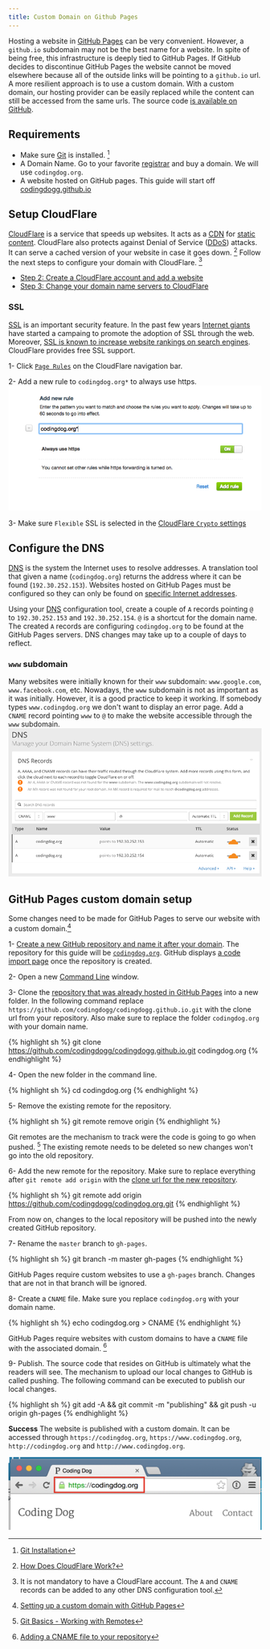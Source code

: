 ```yaml
---
title: Custom Domain on Github Pages
---
```


Hosting a website in [GitHub Pages](https://pages.github.com/) can be very convenient. However, a `github.io` subdomain may not be the best name for a website. In spite of being free, this infrastructure is deeply tied to GitHub Pages. If GitHub decides to discontinue GitHub Pages the website cannot be moved elsewhere because all of the outside links will be pointing to a `github.io` url. A more resilient approach is to use a custom domain. With a custom domain, our hosting provider can be easily replaced while the content can still be accessed from the same urls. The source code [is available on GitHub](https://github.com/codingdogg/codingdog.org).

## Requirements
- Make sure [Git](https://git-scm.com/) is installed. [^prerequisites_installation]
- A Domain Name. Go to your favorite [registrar](https://en.wikipedia.org/wiki/Domain_name_registrar) and buy a domain. We will use `codingdog.org`.
- A website hosted on GitHub pages. This guide will start off [codingdogg.github.io](http://codingdogg.github.io/)

## Setup CloudFlare
[CloudFlare](https://www.cloudflare.com/) is a service that speeds up websites. It acts as a [CDN](https://en.wikipedia.org/wiki/Content_delivery_network) for [static content](https://en.wikipedia.org/wiki/Static_web_page). CloudFlare also protects against Denial of Service ([DDoS](https://en.wikipedia.org/wiki/Denial-of-service_attack)) attacks. It can serve a cached version of your website in case it goes down. [^how_does_cloudflare_work] Follow the next steps to configure your domain with CloudFlare. [^cloudflare]

- [Step 2: Create a CloudFlare account and add a website](https://support.cloudflare.com/hc/en-us/articles/201720164)
- [Step 3: Change your domain name servers to CloudFlare](https://support.cloudflare.com/hc/en-us/articles/205195708)

### SSL
[SSL](https://en.wikipedia.org/wiki/Transport_Layer_Security) is an important security feature. In the past few years [Internet giants](https://google.com) have started a campaing to promote the adoption of SSL through the web. Moreover, [SSL is known to increase website rankings on search engines](http://googleonlinesecurity.blogspot.com/2014/08/https-as-ranking-signal_6.html). CloudFlare provides free SSL support.

1- Click [`Page Rules`](/images/gh-pages/cloudflare-page-rules.png) on the CloudFlare navigation bar.

2- Add a new rule to `codingdog.org*` to always use https.  
![Enforce HTTPS](/images/gh-pages/cloudflare-https-always.png)

3- Make sure `Flexible` SSL is selected in the [CloudFlare `Crypto` settings](/images/gh-pages/cloudflare-flexible-ssl.png)

## Configure the DNS
[DNS](https://en.wikipedia.org/wiki/Domain_Name_System) is the system the Internet uses to resolve addresses. A translation tool that given a name (`codingdog.org`) returns the address where it can be found (`192.30.252.153`). Websites hosted on GitHub Pages must be configured so they can only be found on [specific Internet addresses](https://help.github.com/articles/setting-up-a-custom-domain-with-github-pages/).

Using your [DNS](https://en.wikipedia.org/wiki/Domain_Name_System) configuration tool, create a couple of `A` records pointing `@` to `192.30.252.153` and `192.30.252.154`. `@` is a shortcut for the domain name. The created `A` records are configuring `codingdog.org` to be found at the GitHub Pages servers. DNS changes may take up to a couple of days to reflect.

### `www` subdomain
Many websites were initially known for their `www` subdomain: `www.google.com`, `www.facebook.com`, etc. Nowadays, the `www` subdomain is not as important as it was initially. However, it is a good practice to keep it working. If somebody types `www.codingdog.org` we don't want to display an error page. Add a `CNAME` record pointing `www` to `@` to make the website accessible through the `www` subdomain.  
![www subdomain](/images/gh-pages/www-subdomain.png)

## GitHub Pages custom domain setup
Some changes need to be made for GitHub Pages to serve our website with a custom domain.[^github_pages_custom_domain]

1- [Create a new GitHub repository and name it after your domain](/images/gh-pages/new-repository-creation.png). The repository for this guide will be [`codingdog.org`](https://github.com/codingdogg/codingdog.org). GitHub displays [a code import page](/images/gh-pages/new-repository-created.png) once the repository is created.

2- Open a new [Command Line](https://en.wikipedia.org/wiki/Command-line_interface) window.

3- Clone the [repository that was already hosted in GitHub Pages](https://github.com/codingdogg/codingdogg.github.io) into a new folder. In the following command replace `https://github.com/codingdogg/codingdogg.github.io.git` with the clone url from your repository. Also make sure to replace the folder `codingdog.org` with your domain name. 


{% highlight sh %}
git clone https://github.com/codingdogg/codingdogg.github.io.git codingdog.org
{% endhighlight %}

4- Open the new folder in the command line.

{% highlight sh %}
cd codingdog.org
{% endhighlight %}

5- Remove the existing remote for the repository.

{% highlight sh %}
git remote remove origin
{% endhighlight %}

Git remotes are the mechanism to track were the code is going to go when pushed. [^git_remotes] The existing remote needs to be deleted so new changes won't go into the old repository. 

6- Add the new remote for the repository. Make sure to replace everything after `git remote add origin` with the [clone url for the new repository](/images/gh-pages/new-repository-clone-url.png).

{% highlight sh %}
git remote add origin https://github.com/codingdogg/codingdog.org.git
{% endhighlight %}

From now on, changes to the local repository will be pushed into the newly created GitHub repository.

7- Rename the `master` branch to `gh-pages`.

{% highlight sh %}
git branch -m master gh-pages
{% endhighlight %}

GitHub Pages require custom websites to use a `gh-pages` branch. Changes that are not in that branch will be ignored.

8- Create a `CNAME` file. Make sure you replace `codingdog.org` with your domain name. 

{% highlight sh %}
echo codingdog.org > CNAME
{% endhighlight %}

GitHub Pages require websites with custom domains to have a `CNAME` file with the associated domain. [^cname_help]

9- Publish. The source code that resides on GitHub is ultimately what the readers will see. The mechanism to upload our local changes to GitHub is called pushing. The following command can be executed to publish our local changes.

{% highlight sh %}
git add -A && git commit -m "publishing" && git push -u origin gh-pages
{% endhighlight %}

**Success** The website is published with a custom domain. It can be accessed through `https://codingdog.org`, `https://www.codingdog.org`, `http://codingdog.org` and `http://www.codingdog.org`. 

![Site Published](/images/gh-pages/site-published-4.png)


[^github_pages_custom_domain]: [Setting up a custom domain with GitHub Pages](https://help.github.com/articles/setting-up-a-custom-domain-with-github-pages/)

[^cloudflare]: It is not mandatory to have a CloudFlare account. The `A` and `CNAME` records can be added to any other DNS configuration tool.

[^how_does_cloudflare_work]: [How Does CloudFlare Work?](https://support.cloudflare.com/hc/en-us/articles/205177068-Step-1-How-does-CloudFlare-work-)

[^prerequisites_installation]: [Git Installation](https://git-scm.com/book/en/v2/Getting-Started-Installing-Git)

[^git_remotes]: [Git Basics - Working with Remotes](https://git-scm.com/book/en/v2/Git-Basics-Working-with-Remotes)

[^cname_help]: [Adding a CNAME file to your repository](https://help.github.com/articles/adding-a-cname-file-to-your-repository/)
